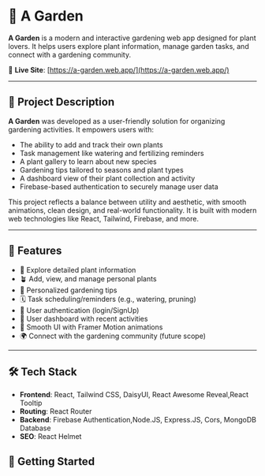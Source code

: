 # 🌿 A Garden

**A Garden** is a modern and interactive gardening web app designed for plant lovers. It helps users explore plant information, manage garden tasks, and connect with a gardening community.

🔗 **Live Site**: [https://a-garden.web.app/](https://a-garden.web.app/)

---

## 📖 Project Description

**A Garden** was developed as a user-friendly solution for organizing gardening activities. It empowers users with:

- The ability to add and track their own plants
- Task management like watering and fertilizing reminders
- A plant gallery to learn about new species
- Gardening tips tailored to seasons and plant types
- A dashboard view of their plant collection and activity
- Firebase-based authentication to securely manage user data

This project reflects a balance between utility and aesthetic, with smooth animations, clean design, and real-world functionality. It is built with modern web technologies like React, Tailwind, Firebase, and more.

---

## 🌱 Features

- 🌼 Explore detailed plant information
- 🪴 Add, view, and manage personal plants
- 🧠 Personalized gardening tips
- 🗓️ Task scheduling/reminders (e.g., watering, pruning)
- 👤 User authentication (login/SignUp)
- 🧾 User dashboard with recent activities
- 🎨 Smooth UI with Framer Motion animations
- 🌍 Connect with the gardening community (future scope)

---

## 🛠️ Tech Stack

- **Frontend**: React, Tailwind CSS, DaisyUI, React Awesome Reveal,React Tooltip
- **Routing**: React Router
- **Backend**: Firebase Authentication,Node.JS, Express.JS, Cors, MongoDB Database 
- **SEO**: React Helmet

## 🚀 Getting Started


